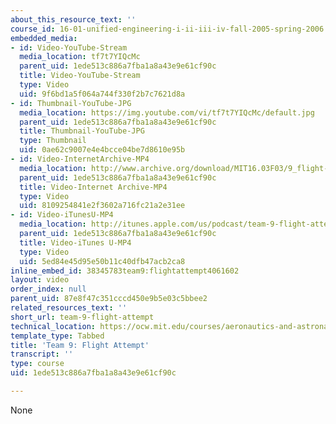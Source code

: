 ```yaml
---
about_this_resource_text: ''
course_id: 16-01-unified-engineering-i-ii-iii-iv-fall-2005-spring-2006
embedded_media:
- id: Video-YouTube-Stream
  media_location: tf7t7YIQcMc
  parent_uid: 1ede513c886a7fba1a8a43e9e61cf90c
  title: Video-YouTube-Stream
  type: Video
  uid: 9f6bd1a5f064a744f330f2b7c7621d8a
- id: Thumbnail-YouTube-JPG
  media_location: https://img.youtube.com/vi/tf7t7YIQcMc/default.jpg
  parent_uid: 1ede513c886a7fba1a8a43e9e61cf90c
  title: Thumbnail-YouTube-JPG
  type: Thumbnail
  uid: 0ae62c9007e4e4bcce04be7d8610e95b
- id: Video-InternetArchive-MP4
  media_location: http://www.archive.org/download/MIT16.03F03/9_flight-220k.mp4
  parent_uid: 1ede513c886a7fba1a8a43e9e61cf90c
  title: Video-Internet Archive-MP4
  type: Video
  uid: 8109254841e2f3602a716fc21a2e31ee
- id: Video-iTunesU-MP4
  media_location: http://itunes.apple.com/us/podcast/team-9-flight-attempt/id354868963?i=80690311
  parent_uid: 1ede513c886a7fba1a8a43e9e61cf90c
  title: Video-iTunes U-MP4
  type: Video
  uid: 5ed84e45d95e50b11c40dfb47acb2ca8
inline_embed_id: 38345783team9:flightattempt4061602
layout: video
order_index: null
parent_uid: 87e8f47c351cccd450e9b5e03c5bbee2
related_resources_text: ''
short_url: team-9-flight-attempt
technical_location: https://ocw.mit.edu/courses/aeronautics-and-astronautics/16-01-unified-engineering-i-ii-iii-iv-fall-2005-spring-2006/systems-labs-04/team-9-flight-attempt
template_type: Tabbed
title: 'Team 9: Flight Attempt'
transcript: ''
type: course
uid: 1ede513c886a7fba1a8a43e9e61cf90c

---
```

None